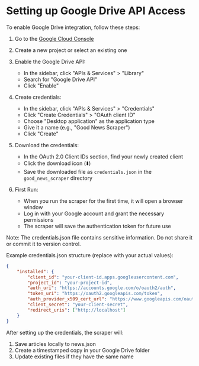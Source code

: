 # Setting up Google Drive API Access

To enable Google Drive integration, follow these steps:

1. Go to the [Google Cloud Console](https://console.cloud.google.com/)
2. Create a new project or select an existing one
3. Enable the Google Drive API:
   - In the sidebar, click "APIs & Services" > "Library"
   - Search for "Google Drive API"
   - Click "Enable"

4. Create credentials:
   - In the sidebar, click "APIs & Services" > "Credentials"
   - Click "Create Credentials" > "OAuth client ID"
   - Choose "Desktop application" as the application type
   - Give it a name (e.g., "Good News Scraper")
   - Click "Create"

5. Download the credentials:
   - In the OAuth 2.0 Client IDs section, find your newly created client
   - Click the download icon (⬇️)
   - Save the downloaded file as `credentials.json` in the `good_news_scraper` directory

6. First Run:
   - When you run the scraper for the first time, it will open a browser window
   - Log in with your Google account and grant the necessary permissions
   - The scraper will save the authentication token for future use

Note: The credentials.json file contains sensitive information. Do not share it or commit it to version control.

Example credentials.json structure (replace with your actual values):
```json
{
    "installed": {
        "client_id": "your-client-id.apps.googleusercontent.com",
        "project_id": "your-project-id",
        "auth_uri": "https://accounts.google.com/o/oauth2/auth",
        "token_uri": "https://oauth2.googleapis.com/token",
        "auth_provider_x509_cert_url": "https://www.googleapis.com/oauth2/v1/certs",
        "client_secret": "your-client-secret",
        "redirect_uris": ["http://localhost"]
    }
}
```

After setting up the credentials, the scraper will:
1. Save articles locally to news.json
2. Create a timestamped copy in your Google Drive folder
3. Update existing files if they have the same name
